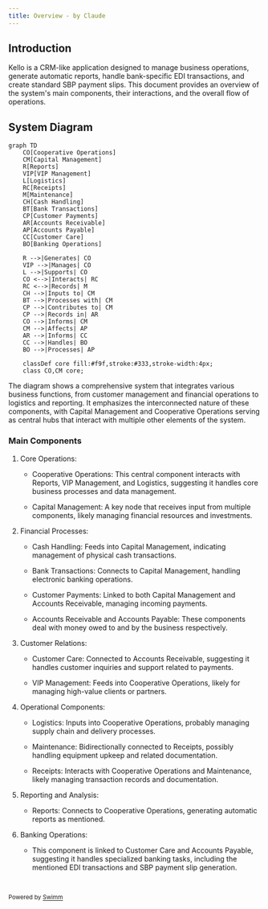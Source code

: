 ```yaml
---
title: Overview - by Claude
---
```

## Introduction

Kello is a CRM-like application designed to manage business operations, generate automatic reports, handle bank-specific EDI transactions, and create standard SBP payment slips. This document provides an overview of the system's main components, their interactions, and the overall flow of operations.

## System Diagram

```mermaid
graph TD
    CO[Cooperative Operations]
    CM[Capital Management]
    R[Reports]
    VIP[VIP Management]
    L[Logistics]
    RC[Receipts]
    M[Maintenance]
    CH[Cash Handling]
    BT[Bank Transactions]
    CP[Customer Payments]
    AR[Accounts Receivable]
    AP[Accounts Payable]
    CC[Customer Care]
    BO[Banking Operations]

    R -->|Generates| CO
    VIP -->|Manages| CO
    L -->|Supports| CO
    CO <-->|Interacts| RC
    RC <-->|Records| M
    CH -->|Inputs to| CM
    BT -->|Processes with| CM
    CP -->|Contributes to| CM
    CP -->|Records in| AR
    CO -->|Informs| CM
    CM -->|Affects| AP
    AR -->|Informs| CC
    CC -->|Handles| BO
    BO -->|Processes| AP

    classDef core fill:#f9f,stroke:#333,stroke-width:4px;
    class CO,CM core;
```

The diagram shows a comprehensive system that integrates various business functions, from customer management and financial operations to logistics and reporting. It emphasizes the interconnected nature of these components, with Capital Management and Cooperative Operations serving as central hubs that interact with multiple other elements of the system.

### Main Components

1. Core Operations:

   - Cooperative Operations: This central component interacts with Reports, VIP Management, and Logistics, suggesting it handles core business processes and data management.

   - Capital Management: A key node that receives input from multiple components, likely managing financial resources and investments.

2. Financial Processes:

   - Cash Handling: Feeds into Capital Management, indicating management of physical cash transactions.

   - Bank Transactions: Connects to Capital Management, handling electronic banking operations.

   - Customer Payments: Linked to both Capital Management and Accounts Receivable, managing incoming payments.

   - Accounts Receivable and Accounts Payable: These components deal with money owed to and by the business respectively.

3. Customer Relations:

   - Customer Care: Connected to Accounts Receivable, suggesting it handles customer inquiries and support related to payments.

   - VIP Management: Feeds into Cooperative Operations, likely for managing high-value clients or partners.

4. Operational Components:

   - Logistics: Inputs into Cooperative Operations, probably managing supply chain and delivery processes.

   - Maintenance: Bidirectionally connected to Receipts, possibly handling equipment upkeep and related documentation.

   - Receipts: Interacts with Cooperative Operations and Maintenance, likely managing transaction records and documentation.

5. Reporting and Analysis:

   - Reports: Connects to Cooperative Operations, generating automatic reports as mentioned.

6. Banking Operations:

   - This component is linked to Customer Care and Accounts Payable, suggesting it handles specialized banking tasks, including the mentioned EDI transactions and SBP payment slip generation.

&nbsp;

<SwmMeta version="3.0.0" repo-id="Z2l0aHViJTNBJTNBa2VsbG8lM0ElM0Fzd2ltbWlv" repo-name="kello"><sup>Powered by [Swimm](https://app.swimm.io/)</sup></SwmMeta>
